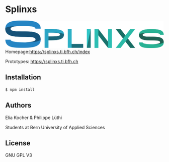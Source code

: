# Splinxs 
![alt text](https://github.com/Zerounodue/splinxs/blob/master/public/resources/images/splinxs.png "Splinxs Logo")
Homepage:https://splinxs.ti.bfh.ch/index 

Prototypes: https://splinxs.ti.bfh.ch

## Installation
```sh
$ npm install
```

## Authors
Elia Kocher & Philippe Lüthi

Students at Bern University of Applied Sciences

License
----

GNU GPL V3
